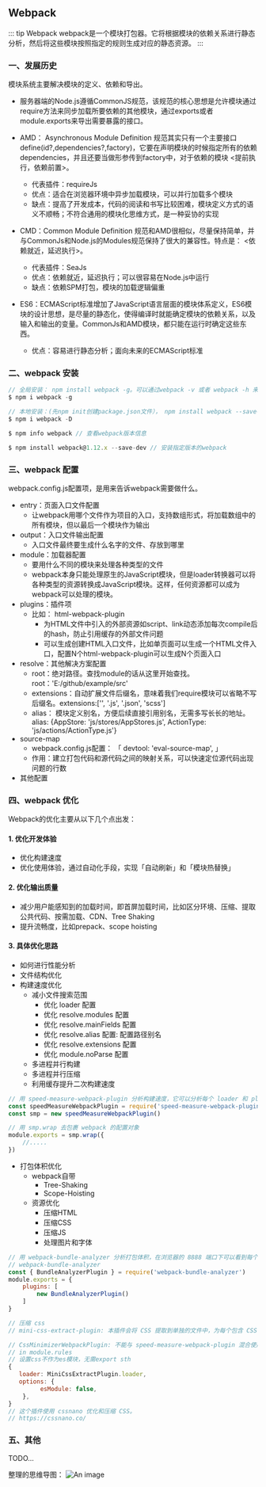 ## Webpack

::: tip Webpack
webpack是一个模块打包器。它将根据模块的依赖关系进行静态分析，然后将这些模块按照指定的规则生成对应的静态资源。
:::

### 一、发展历史
模块系统主要解决模块的定义、依赖和导出。

+ 服务器端的Node.js遵循CommonJS规范，该规范的核心思想是允许模块通过require方法来同步加载所要依赖的其他模块，通过exports或者module.exports来导出需要暴露的接口。

+ AMD： Asynchronous Module Definition 规范其实只有一个主要接口define(id?,dependencies?,factory)，它要在声明模块的时候指定所有的依赖dependencies，并且还要当做形参传到factory中，对于依赖的模块 <提前执行，依赖前置>。
    + 代表插件：requireJs
    + 优点：适合在浏览器环境中异步加载模块，可以并行加载多个模块
    + 缺点：提高了开发成本，代码的阅读和书写比较困难，模块定义方式的语义不顺畅；不符合通用的模块化思维方式，是一种妥协的实现

+ CMD：Common Module Definition 规范和AMD很相似，尽量保持简单，并与CommonJs和Node.js的Modules规范保持了很大的兼容性。特点是： <依赖就近，延迟执行>。
    + 代表插件：SeaJs
    + 优点：依赖就近，延迟执行；可以很容易在Node.js中运行
    + 缺点：依赖SPM打包，模块的加载逻辑偏重

+ ES6：ECMAScript标准增加了JavaScript语言层面的模块体系定义，ES6模块的设计思想，是尽量的静态化，使得编译时就能确定模块的依赖关系，以及输入和输出的变量。CommonJs和AMD模块，都只能在运行时确定这些东西。
    + 优点：容易进行静态分析；面向未来的ECMAScript标准

### 二、webpack 安装
```js
// 全局安装： npm install webpack -g。可以通过webpack -v 或者 webpack -h 来查看是否安装成功
$ npm i webpack -g

// 本地安装：(先npm init创建package.json文件）， npm install webpack --save-dev
$ npm i webpack -D

$ npm info webpack // 查看webpack版本信息

$ npm install webpack@1.12.x --save-dev // 安装指定版本的webpack
```

### 三、webpack 配置
webpack.config.js配置项，是用来告诉webpack需要做什么。

+ entry：页面入口文件配置
    + 让webpack用哪个文件作为项目的入口，支持数组形式，将加载数组中的所有模块，但以最后一个模块作为输出
+ output：入口文件输出配置
    + 入口文件最终要生成什么名字的文件、存放到哪里
+ module：加载器配置
    + 要用什么不同的模块来处理各种类型的文件
    + webpack本身只能处理原生的JavaScript模块，但是loader转换器可以将各种类型的资源转换成JavaScript模块。这样，任何资源都可以成为webpack可以处理的模块。
+ plugins：插件项
    + 比如： html-webpack-plugin
        + 为HTML文件中引入的外部资源如script、link动态添加每次compile后的hash，防止引用缓存的外部文件问题
        + 可以生成创建HTML入口文件，比如单页面可以生成一个HTML文件入口，配置N个html-webpack-plugin可以生成N个页面入口
+ resolve：其他解决方案配置
    + root：绝对路径。查找module的话从这里开始查找。root：'E:/github/example/src'
    + extensions：自动扩展文件后缀名，意味着我们require模块可以省略不写后缀名。extensions:['', '.js', '.json', 'scss']
    + alias： 模块定义别名，方便后续直接引用别名，无需多写长长的地址。 alias: {AppStore: 'js/stores/AppStores.js', ActionType: 'js/actions/ActionType.js'}
+ source-map
    + webpack.config.js配置： 「 devtool: 'eval-source-map', 」
    + 作用：建立打包代码和源代码之间的映射关系，可以快速定位源代码出现问题的行数
+ 其他配置


### 四、webpack 优化
Webpack的优化主要从以下几个点出发：
#### 1. 优化开发体验
+ 优化构建速度
+ 优化使用体验，通过自动化手段，实现「自动刷新」和「模块热替换」

#### 2. 优化输出质量
+ 减少用户能感知到的加载时间，即首屏加载时间，比如区分环境、压缩、提取公共代码、按需加载、CDN、Tree Shaking
+ 提升流畅度，比如prepack、scope hoisting

#### 3. 具体优化思路
+ 如何进行性能分析
+ 文件结构优化
+ 构建速度优化
    + 减小文件搜索范围
        + 优化 loader 配置
        + 优化 resolve.modules 配置
        + 优化 resolve.mainFields 配置
        + 优化 resolve.alias 配置: 配置路径别名
        + 优化 resolve.extensions 配置
        + 优化 module.noParse 配置
    + 多进程并行构建
    + 多进程并行压缩
    + 利用缓存提升二次构建速度

```js
// 用 speed-measure-webpack-plugin 分析构建速度，它可以分析每个 loader 和 plugin 的耗时。
const speedMeasureWebpackPlugin = require('speed-measure-webpack-plugin')
const smp = new speedMeasureWebpackPlugin()

// 用 smp.wrap 去包裹 webpack 的配置对象
module.exports = smp.wrap({
    //.....
})
```

+ 打包体积优化
    + webpack自带
        + Tree-Shaking
        + Scope-Hoisting
    + 资源优化
        + 压缩HTML
        + 压缩CSS
        + 压缩JS
        + 处理图片和字体
```js
// 用 webpack-bundle-analyzer 分析打包体积，在浏览器的 8888 端口下可以看到每个文件的体积信息以及各个 chunk 的包含关系，方便我们进行分析。
// webpack-bundle-analyzer
const { BundleAnalyzerPlugin } = require('webpack-bundle-analyzer')
module.exports = {
    plugins: [
        new BundleAnalyzerPlugin()
    ]
}
```

```js
// 压缩 css 
// mini-css-extract-plugin: 本插件会将 CSS 提取到单独的文件中，为每个包含 CSS 的 JS 文件创建一个 CSS 文件，并且支持 CSS 和 SourceMaps 的按需加载。

// CssMinimizerWebpackPlugin: 不能与 speed-measure-webpack-plugin 混合使用，会报错。（暂未着手修复）
// in module.rules
// 设置css不作为es模块，无需export sth
{
   loader: MiniCssExtractPlugin.loader,
   options: {
         esModule: false,
    },
}
// 这个插件使用 cssnano 优化和压缩 CSS。
// https://cssnano.co/
```



### 五、其他
TODO...





<!-- ::: tip Webpack
先上整理的思维导图，详细文档Todo...
::: -->

整理的思维导图：
![An image](~@/prev/tools_webpack.png)
